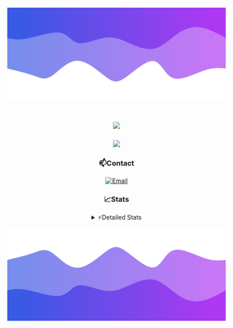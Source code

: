 ![Header](./header.png)
<div align="center">

<h1 align="center">
  <a href="https://git.io/typing-svg">
    <img src="https://readme-typing-svg.herokuapp.com/?lines=Hello,+There!+👋;This+is+chicho.;CEO+on+Hely+Development....;&center=true&size=25">
  </a>
</h1>
  
<p align="center">
  <img src="https://lanyard.cnrad.dev/api/852683595378196480" />
</p>

### 📫Contact
  [![Email](https://img.shields.io/badge/Email-gastondalla@gmail.com-04619f?style=for-the-badge&logo=gmail&logoColor=white)](mailto:gastondalla@gmail.com)
</br>  
### 📈Stats
<details>
    <summary> ⚡Detailed Stats</summary>
    <br/>

<!--START_SECTION:waka-->
![Code Time](http://img.shields.io/badge/Code%20Time-205%20hrs%2022%20mins-blue)

![Profile Views](http://img.shields.io/badge/Profile%20Views-7-blue)

**🐱 My GitHub Data** 

> 📦 39.5 kB Used in GitHub's Storage 
 > 
> 🏆 15 Contributions in the Year 2023
 > 
> 🚫 Not Opted to Hire
 > 
> 📜 7 Public Repositories 
 > 
> 🔑 9 Private Repositories 
 > 
**I'm a Night 🦉** 

```text
🌞 Morning                13 commits          ██░░░░░░░░░░░░░░░░░░░░░░░   07.14 % 
🌆 Daytime                17 commits          ██░░░░░░░░░░░░░░░░░░░░░░░   09.34 % 
🌃 Evening                91 commits          ████████████░░░░░░░░░░░░░   50.00 % 
🌙 Night                  61 commits          ████████░░░░░░░░░░░░░░░░░   33.52 % 
```
📅 **I'm Most Productive on Wednesday** 

```text
Monday                   12 commits          ██░░░░░░░░░░░░░░░░░░░░░░░   06.59 % 
Tuesday                  36 commits          █████░░░░░░░░░░░░░░░░░░░░   19.78 % 
Wednesday                42 commits          ██████░░░░░░░░░░░░░░░░░░░   23.08 % 
Thursday                 22 commits          ███░░░░░░░░░░░░░░░░░░░░░░   12.09 % 
Friday                   23 commits          ███░░░░░░░░░░░░░░░░░░░░░░   12.64 % 
Saturday                 19 commits          ███░░░░░░░░░░░░░░░░░░░░░░   10.44 % 
Sunday                   28 commits          ████░░░░░░░░░░░░░░░░░░░░░   15.38 % 
```


📊 **This Week I Spent My Time On** 

```text
🕑︎ Time Zone: America/Argentina/Buenos_Aires

💬 Programming Languages: 
HTML                     4 hrs 37 mins       ██████░░░░░░░░░░░░░░░░░░░   25.23 % 
Python                   4 hrs 25 mins       ██████░░░░░░░░░░░░░░░░░░░   24.12 % 
CSS                      4 hrs 15 mins       ██████░░░░░░░░░░░░░░░░░░░   23.19 % 
C#                       2 hrs 50 mins       ████░░░░░░░░░░░░░░░░░░░░░   15.47 % 
Other                    1 hr 49 mins        ██░░░░░░░░░░░░░░░░░░░░░░░   09.97 % 

🔥 Editors: 
VS Code                  13 hrs 37 mins      ███████████████████░░░░░░   74.23 % 
Visual Studio            4 hrs 43 mins       ██████░░░░░░░░░░░░░░░░░░░   25.77 % 

🐱‍💻 Projects: 
pagina-1                 6 hrs 46 mins       █████████░░░░░░░░░░░░░░░░   36.88 % 
Unknown Project          4 hrs 35 mins       ██████░░░░░░░░░░░░░░░░░░░   25.04 % 
Hate                     3 hrs 8 mins        ████░░░░░░░░░░░░░░░░░░░░░   17.11 % 
Coder                    2 hrs 15 mins       ███░░░░░░░░░░░░░░░░░░░░░░   12.31 % 
UnSkript                 49 mins             █░░░░░░░░░░░░░░░░░░░░░░░░   04.53 % 

💻 Operating System: 
Windows                  18 hrs 21 mins      █████████████████████████   100.00 % 
```

**I Mostly Code in JavaScript** 

```text
JavaScript               8 repos             █████████░░░░░░░░░░░░░░░░   36.36 % 
CSS                      3 repos             ███░░░░░░░░░░░░░░░░░░░░░░   13.64 % 
HTML                     2 repos             ██░░░░░░░░░░░░░░░░░░░░░░░   09.09 % 
C#                       2 repos             ██░░░░░░░░░░░░░░░░░░░░░░░   09.09 % 
Batchfile                1 repo              █░░░░░░░░░░░░░░░░░░░░░░░░   04.55 % 
```




 Last Updated on 05/07/2023 11:12:08 UTC
<!--END_SECTION:waka-->
</details>

![Footer](./footer.png)
